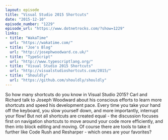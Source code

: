 ```yaml
---
layout: episode
title: "Visual Studio 2015 Shortcuts"
date: "2015-12-10"
episode_number: "1229"
episode_url: "https://www.dotnetrocks.com/?show=1229"
links:
- title: "WakaTime"
  url: "https://wakatime.com/"
- title: "Joe's Blog"
  url: "http://josephwoodward.co.uk/"
- title: "TypeScript"
  url: "http://www.typescriptlang.org/"
- title: "Visual Studio 2015 Shortcuts"
  url: "http://visualstudioshortcuts.com/2015/"
- title: "Shouldly"
  url: "https://github.com/shouldly/shouldly"
---
```


So how many shortcuts do you know in Visual Studio 2015? Carl and Richard talk to Joseph Woodward about his conscious efforts to learn more shortcuts and speed his development pace. Every time you take your hand off the keyboard, you slow yourself down, and more importantly, interrupt your flow! But not all shortcuts are created equal - the discussion focuses first on navigation shortcuts to move around your code more efficiently, and then into block editing and moving. Of course there are tools to take it further like Code Rush and Resharper - which ones are your favorites?
